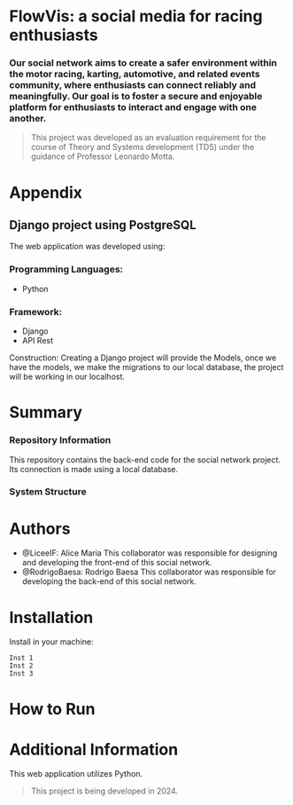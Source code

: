 # FlowVis: a social media for racing enthusiasts
### Our social network aims to create a safer environment within the motor racing, karting, automotive, and related events community, where enthusiasts can connect reliably and meaningfully. Our goal is to foster a secure and enjoyable platform for enthusiasts to interact and engage with one another.

> This project was developed as an evaluation requirement for the course of Theory and Systems development (TDS) under the guidance of Professor Leonardo Motta.

# Appendix
## Django project using PostgreSQL
The web application was developed using:

### Programming Languages: 
- Python 

### Framework:
- Django
- API Rest

Construction: Creating a Django project will provide the Models, once we have the models, we make the migrations to our local database, the project will be working in our localhost. 

# Summary
### Repository Information
This repository contains the back-end code for the social network project.
Its connection is made using a local database.

### System Structure



# Authors
- @LiceeIF: Alice Maria
This collaborator was responsible for designing and developing the front-end of this social network.
- @RodrigoBaesa: Rodrigo Baesa
This collaborator was responsible for developing the back-end of this social network.

# Installation
Install in your machine:
```
Inst 1
Inst 2
Inst 3
```

# How to Run


# Additional Information
This web application utilizes Python.

> This project is being developed in 2024.
